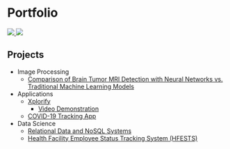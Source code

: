 # Portfolio
<a href="mailto:khalidmarwa786@gmail.com">
    <img src="https://img.shields.io/badge/Gmail-D14836?style=for-the-badge&logo=gmail&logoColor=white" />
</a>
<a href="https://www.linkedin.com/in/marwa-khalid333/">
    <img src="https://img.shields.io/badge/LinkedIn-0077B5?style=for-the-badge&logo=linkedin&logoColor=white" />
</a>

## Projects
- Image Processing
  - <a href="https://github.com/AliZ786/COMP-478">Comparison of Brain Tumor MRI Detection with Neural Networks vs. Traditional Machine Learning Models</a>
- Applications
  - <a href="https://github.com/SamanthaGuillemette/SOEN490">Xplorify</a>
    - <a href="https://youtu.be/nwFgiZpvl0E">Video Demonstration</a>
  - <a href="https://github.com/SamanthaGuillemette/SOEN390">COVID-19 Tracking App</a>
- Data Science
  - <a href="https://github.com/MarwaKhalid/SOEN363-Project">Relational Data and NoSQL Systems</a>
  - <a href="https://github.com/Zafirmk/Project_353">Health Facility Employee Status Tracking System (HFESTS)</a>
